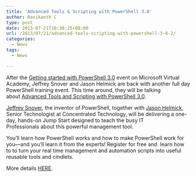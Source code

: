 ```yaml
---
title: 'Advanced Tools & Scripting with PowerShell 3.0'
author: Ravikanth C
type: post
date: 2013-07-21T10:38:25+00:00
url: /2013/07/21/advanced-tools-scripting-with-powershell-3-0-2/
categories:
  - News
tags:
  - News

---
```

After the [Getting started with PowerShell 3.0][1] event on Microsoft Virtual Academy, Jeffrey Snover and Jason Helmick are back with another full day PowerShell training event. This time around, they will be talking about [Advanced Tools and Scripting with PowerShell 3.0][2].

[Jeffrey Snover][3], the inventor of PowerShell, together with [Jason Helmick][4], Senior Technologist at Concentrated Technology, will be delivering a one-day, hands-on Jump Start designed to teach the busy IT Professionals about this powerful management tool.

You’ll learn how PowerShell works and how to make PowerShell work for you—and you’ll learn it from the experts! Register for free and  learn how to to turn your real time management and automation scripts into useful reusable tools and cmdlets.

More details [HERE][2].

[1]: http://www.microsoftvirtualacademy.com/liveevents/PowerShell-JumpStart?CR_CC=200211917
[2]: http://www.microsoftvirtualacademy.com/liveevents/Adv-PowerShell-Jump-Start?CR_CC=200226341
[3]: http://twitter.com/jsnover
[4]: http://twitter.com/theJasonHelmick
